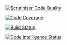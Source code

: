[![Scrutinizer Code Quality](https://scrutinizer-ci.com/g/agnesrodhe/report/badges/quality-score.png?b=main)](https://scrutinizer-ci.com/g/agnesrodhe/report/?branch=main)

[![Code Coverage](https://scrutinizer-ci.com/g/agnesrodhe/report/badges/coverage.png?b=main)](https://scrutinizer-ci.com/g/agnesrodhe/report/?branch=main)

[![Build Status](https://scrutinizer-ci.com/g/agnesrodhe/report/badges/build.png?b=main)](https://scrutinizer-ci.com/g/agnesrodhe/report/build-status/main)

[![Code Intelligence Status](https://scrutinizer-ci.com/g/agnesrodhe/report/badges/code-intelligence.svg?b=main)](https://scrutinizer-ci.com/code-intelligence)